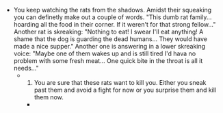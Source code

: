 - You keep watching the rats from the shadows. Amidst their squeaking you can definetly make out a couple of words. "This dumb rat family... hoarding all the food in their corner. If it weren't for that strong fellow..." Another rat is skreaking: "Nothing to eat! I swear I'll eat anything! A shame that the dog is guarding the dead humans... They would have made a nice supper." Another one is answering in a lower skreaking voice: "Maybe one of them wakes up and is still tired I'd hava no problem with some fresh meat... One quick bite in the throat is all it needs..."
	- 1. You are sure that these rats want to kill you. Either you sneak past them and avoid a fight for now or you surprise them and kill them now.
		-